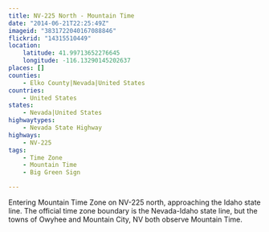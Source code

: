 ```yaml
---
title: NV-225 North - Mountain Time
date: "2014-06-21T22:25:49Z"
imageid: "3831722040167088846"
flickrid: "14315510449"
location:
    latitude: 41.99713652276645
    longitude: -116.13290145202637
places: []
counties:
    - Elko County|Nevada|United States
countries:
    - United States
states:
    - Nevada|United States
highwaytypes:
    - Nevada State Highway
highways:
    - NV-225
tags:
    - Time Zone
    - Mountain Time
    - Big Green Sign

---
```

Entering Mountain Time Zone on NV-225 north, approaching the Idaho state line.  The official time zone boundary is the Nevada-Idaho state line, but the towns of Owyhee and Mountain City, NV both observe Mountain Time. 